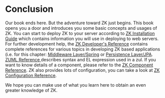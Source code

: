 # Conclusion

Our book ends here. But the adventure toward ZK just begins. This book
opens you a door and introduces you some basic concepts and usages of
ZK. You can start to deploy ZK to your server according to [ZK Installation Guide]({{site.baseurl}}/zk_installation_guide) which contains
information you will use in deploying to web servers. For further
development help, the [ ZK Developer's Reference](https://books.zkoss.org/wiki/ZK_Developer's_Reference) contains complete
references for various topics in developing ZK based applications (i.e.
for this chapter: [Middleware Layer/Spring](https://books.zkoss.org/wiki/{{site.baseurl}}/zk_dev_ref/integration/middleware_layer/spring)
or [ Persistence Layer/JPA](https://books.zkoss.org/wiki/{{site.baseurl}}/zk_dev_ref/integration/persistence_layer/jpa).
[ ZUML Reference ](https://books.zkoss.org/wiki/ZUML_Reference/zuml) describes syntax and EL
expression used in a zul. If you want to know details of a component,
please refer to the [ ZK Component Reference](https://books.zkoss.org/wiki/ZK_Component_Reference "wikilink"). ZK also provides lots of
configuration, you can take a look at [ ZK Configuration Reference](https://books.zkoss.org/wiki/ZK_Configuration_Reference "wikilink").

We hope you can make use of what you learn here to obtain an even
greater knowledge of ZK.

